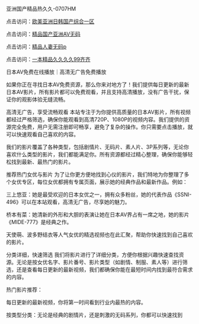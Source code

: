 亚洲国产精品热久久-0707HM

点击访问：<a href="https://vassv.pages.dev/">欧美亚洲日韩国产综合一区</a>

点击访问：<a href="https://cfad.pages.dev//">精品国产亚洲AV无码</a>

点击访问：<a href="https://gda-c7m.pages.dev/">精品人妻无码p</a>

点击访问：<a href="https://rtj-3zo.pages.dev/">一本精品久久久久99齐齐</a>

日本AV免费在线播放｜高清无广告免费播放

如果你正在寻找日本AV免费资源，那么你来对地方了！我们提供每日更新的最新日本AV影片，所有影片都可以免费观看，并且支持高清播放，没有广告干扰，保证你的观影体验无缝流畅。

高清无广告，享受流畅观看
本站专注于为你提供高质量的日本AV影片，所有视频都经过严格筛选，确保你能观看到高清720P、1080P的视频内容。我们提供的资源完全免费，用户无需注册即可畅享，避免了复杂的操作。你只需要点击播放，就可以快速观看自己喜欢的内容。

我们的影片覆盖了各种类型，包括剧情片、无码片、素人片、3P系列等，无论你喜欢什么类型的影片，我们都能满足你。所有资源都经过精心整理，确保你能够轻松找到最新、最热门的影片。

推荐热门女优与影片
为了让你更方便地找到心仪的影片，我们特地为你整理了多个女优专区，每位女优都拥有专属页面，展示她的经典作品和最新作品。例如：

三上悠亚：她是最受欢迎的日本女优之一，拥有众多粉丝，她的代表作品《SSNI-496》可以在本站观看，高清无广告，尽享她的魅力。

桥本有菜：她清新的外形和大胆的表演让她在日本AV界占有一席之地，她的影片《MIDE-777》是经典之作。

天使萌、波多野结衣等人气女优的精选视频也在此汇聚，帮助你快速找到自己喜欢的影片。

分类详细，快速筛选
我们将影片进行了详细分类，方便你根据兴趣快速查找资源。无论是按女优名字、影片番号、影片类型（如剧情、制服、素人等）进行筛选，还是查看每日更新的最新视频，我们都确保你能在最短时间内找到最符合需求的内容。

热门影片推荐：

每日更新的最新视频，你将第一时间看到行业内最热的内容。

按类型分类：无论是经典的剧情片，还是刺激的无码系列，你都可以快速找到


<span style="display:none;">[Canonical link](https://github.com/dcx1224/6151 ）</span>
